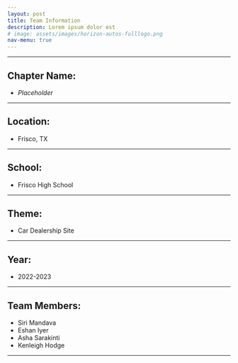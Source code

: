 ```yaml
---
layout: post
title: Team Information
description: Lorem ipsum dolor est
# image: assets/images/horizon-autos-fulllogo.png
nav-menu: true
---
```


---
## Chapter Name:
* *Placeholder*

--- 

## Location:
* Frisco, TX

---

## School:
* Frisco High School

---

## Theme:
* Car Dealership Site

---


## Year:
* 2022-2023

---

## Team Members:
* Siri Mandava
* Eshan Iyer
* Asha Sarakinti
* Kenleigh Hodge

---